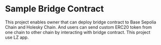 # Sample Bridge Contract

This project enables owner that can deploy bridge contract to Base Sepolia Chain and Holesky Chain.
And users can send custom ERC20 token from one chain to other chain by interacting with bridge contract.
This project use LZ app.
